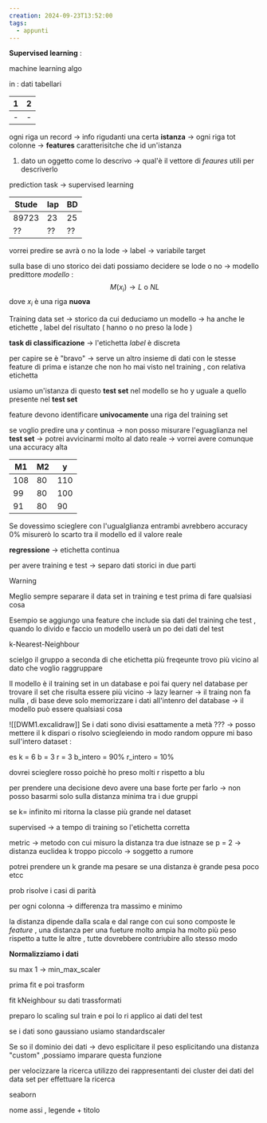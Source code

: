 ```yaml
---
creation: 2024-09-23T13:52:00
tags:
  - appunti
---
```

**Supervised learning** : 

machine learning algo 

in : dati tabellari 

| 1   | 2   |
| --- | --- |
| -   | -   |
ogni riga un record -> info rigudanti una certa **istanza** -> ogni riga tot colonne -> **features**
caratterisitche che id un'istanza 

1. dato un oggetto come lo descrivo -> qual'è il vettore di *feaures* utili per descriverlo 

prediction task -> supervised learning

| Stude | Iap | BD  |
| ----- | --- | --- |
| 89723 | 23  | 25  |
| ??    | ??  | ??  |
vorrei predire se avrà o no la lode -> label -> variabile target

sulla base di uno storico dei dati possiamo decidere se lode o no -> modello predittore
*modello* : 
$$M(x_i) \rightarrow L\ \text{o}\ NL$$
dove $x_i$ è una riga **nuova**

Training data set -> storico da cui deduciamo un modello -> ha anche le etichette , label del risultato ( hanno o no preso la lode )

**task di classificazione** -> l'etichetta *label* è discreta 

per capire se è "bravo" -> serve un altro insieme di dati con le stesse feature di prima e istanze che non ho mai visto nel training , con relativa etichetta 

usiamo un'istanza di questo **test set** nel modello se ho y uguale a quello presente nel **test set**

feature devono identificare **univocamente** una riga del training set

se voglio predire una $y$ continua -> non posso misurare l'eguaglianza nel **test set** -> potrei avvicinarmi molto al dato reale -> vorrei avere comunque una accuracy alta

| M1  | M2  | y   |
| --- | --- | --- |
| 108 | 80  | 110 |
| 99  | 80  | 100 |
| 91  | 80  | 90  |
Se dovessimo scieglere con l'ugualglianza entrambi avrebbero accuracy 0% 
misurerò lo scarto tra il modello ed il valore reale 

**regressione** -> etichetta continua

per avere training e test -> separo dati storici in due parti 

>[!warning] 
>Meglio sempre separare il data set in training e test prima di fare qualsiasi cosa 
>
>Esempio se aggiungo una feature che include sia dati del training che test , quando lo divido e faccio un modello userà un po dei dati del test

k-Nearest-Neighbour

scielgo il gruppo a seconda di che etichetta più freqeunte trovo più vicino al dato che voglio raggruppare 

Il modello è il training set in un database e poi fai query nel database per trovare il set che risulta essere più vicino -> lazy learner -> il traing non fa nulla , di base deve solo memorizzare i dati all'intenro del database -> il modello può essere qualsiasi cosa 

![[DWM1.excalidraw]]
Se i dati sono divisi esattamente a metà ??? -> posso mettere il k dispari o risolvo sciegleiendo in modo random oppure mi baso sull'intero dataset :

es 
k = 6 
b = 3
r = 3
b_intero = 90%
r_intero = 10%

dovrei scieglere rosso poichè ho preso molti r rispetto a blu

per prendere una decisione devo avere una base forte per farlo -> non posso basarmi solo sulla distanza minima tra i due gruppi 

se k= infinito mi ritorna la classe più grande nel dataset 

supervised -> a tempo di training so l'etichetta corretta 

metric -> metodo con cui misuro la distanza tra due istnaze se p = 2 -> distanza euclidea 
k troppo piccolo -> soggetto a rumore 

potrei prendere un k grande ma pesare se una distanza è grande pesa poco etcc 

prob risolve i casi di parità

per ogni colonna -> differenza tra massimo e minimo

la distanza dipende dalla scala e dal range con cui sono composte le *feature* , una distanza per una fueture molto ampia ha molto più peso rispetto a tutte le altre , tutte dovrebbere contriubire allo stesso modo 

**Normalizziamo i dati**

su max 1 -> min_max_scaler

prima fit e poi trasform

fit kNeighbour su dati trassformati 

preparo lo scaling sul train e poi lo ri applico ai dati del test 

se i dati sono gaussiano usiamo standardscaler

Se so il dominio dei dati -> devo esplicitare il peso esplicitando una distanza "custom" ,possiamo imparare questa funzione 

per velocizzare la ricerca utilizzo dei rappresentanti dei cluster dei dati del data set per effettuare la ricerca 

seaborn

nome assi , legende + titolo